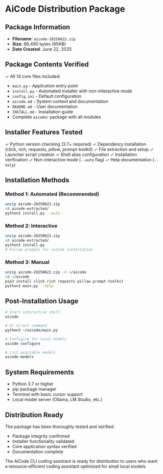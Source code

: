 # AiCode Distribution Package

## Package Information
- **Filename**: `aicode-20250622.zip`
- **Size**: 66,490 bytes (65KB)
- **Date Created**: June 22, 2025

## Package Contents Verified
✓ All 14 core files included:
- `main.py` - Application entry point
- `install.py` - Automated installer with non-interactive mode
- `config.ini` - Default configuration
- `aicode.md` - System context and documentation
- `README.md` - User documentation  
- `INSTALL.md` - Installation guide
- Complete `aicode/` package with all modules

## Installer Features Tested
✓ Python version checking (3.7+ required)
✓ Dependency installation (click, rich, requests, pillow, prompt-toolkit)
✓ File extraction and setup
✓ Launcher script creation
✓ Shell alias configuration
✓ Installation verification
✓ Non-interactive mode (`--auto` flag)
✓ Help documentation (`--help`)

## Installation Methods

### Method 1: Automated (Recommended)
```bash
unzip aicode-20250622.zip
cd aicode-extracted/
python3 install.py --auto
```

### Method 2: Interactive
```bash
unzip aicode-20250622.zip
cd aicode-extracted/
python3 install.py
# Follow prompts for custom installation
```

### Method 3: Manual
```bash
unzip aicode-20250622.zip -d ~/aicode
cd ~/aicode
pip3 install click rich requests pillow prompt-toolkit
python3 main.py --help
```

## Post-Installation Usage
```bash
# Start interactive shell
aicode

# Or direct command
python3 ~/aicode/main.py

# Configure for local models
aicode configure

# List available models
aicode models
```

## System Requirements
- Python 3.7 or higher
- pip package manager
- Terminal with basic cursor support
- Local model server (Ollama, LM Studio, etc.)

## Distribution Ready
The package has been thoroughly tested and verified:
- Package integrity confirmed
- Installer functionality validated
- Core application syntax verified
- Documentation complete

The AiCode CLI coding assistant is ready for distribution to users who want a resource-efficient coding assistant optimized for small local models.